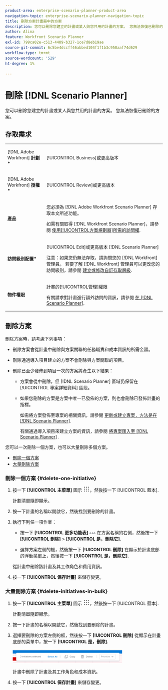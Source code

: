 ```yaml
---
product-area: enterprise-scenario-planner-product-area
navigation-topic: enterprise-scenario-planner-navigation-topic
title: 刪除方案計畫器中的方案
description: 您可以刪除您建立的計畫或某人與您共用的計畫的方案。 您無法恢復已刪除的方案。
author: Alina
feature: Workfront Scenario Planner
exl-id: 799ca02e-c513-4409-b327-1ce7d8eb19ae
source-git-commit: 6c5be4dccff46abbed104f1f1b3c958aaf74d629
workflow-type: tm+mt
source-wordcount: '529'
ht-degree: 1%

---
```


# 刪除 [!DNL Scenario Planner]

您可以刪除您建立的計畫或某人與您共用的計畫的方案。 您無法恢復已刪除的方案。

## 存取需求

<table style="table-layout:auto"> 
 <col> 
 <col> 
 <tbody> 
  <tr> 
   <td> <p>[!DNL Adobe Workfront]<b> 計劃*</b> </p> </td> 
   <td>[!UICONTROL Business]或更高版本</td> 
  </tr> 
  <tr> 
   <td> <p>[!DNL Adobe Workfront]<b> 授權*</b> </p> </td> 
   <td> <p>[!UICONTROL Review]或更高版本</p> </td> 
  </tr> 
  <tr> 
   <td><b>產品</b> </td> 
   <td> <p>您必須為 [!DNL Adobe Workfront Scenario Planner] 存取本文所述功能。 </p> <p>如需有關取得 [!DNL Workfront Scenario Planner]，請參閱 <a href="../scenario-planner/access-needed-to-use-sp.md" class="MCXref xref">使用[!UICONTROL方案規劃器]所需的訪問權</a>. </p> </td> 
  </tr> 
  <tr data-mc-conditions=""> 
   <td><strong>訪問級別配置*</strong> </td> 
   <td> <p>[!UICONTROL Edit]或更高版本 [!DNL Scenario Planner]</p> <p>注意：如果您仍無法存取，請詢問您的 [!DNL Workfront] 管理員。 若要了解 [!DNL Workfront] 管理員可以更改您的訪問級別，請參閱 <a href="../administration-and-setup/add-users/configure-and-grant-access/create-modify-access-levels.md" class="MCXref xref">建立或修改自訂存取層級</a>.</p> </td> 
  </tr> 
  <tr data-mc-conditions=""> 
   <td> <p><strong>物件權限</strong> </p> </td> 
   <td> <p>計畫的[!UICONTROL管理]權限</p> <p>有關請求對計畫進行額外訪問的資訊，請參閱 <a href="../scenario-planner/request-access-to-plan.md" class="MCXref xref">在 [!DNL Scenario Planner]</a>.</p> </td> 
  </tr> 
 </tbody> 
</table>

## 刪除方案

刪除方案時，請考慮下列事項：

* 刪除方案會從計畫中刪除與方案關聯的任務職責和成本資訊的所需金額。
* 刪除通過導入項目建立的方案不會刪除與方案關聯的項目。
* 刪除已至少發佈到項目一次的方案將產生以下結果：

   * 方案會從中刪除，但 [!DNL Scenario Planner] 區域仍保留在 [!UICONTROL 專案詳細資料] 區段。
   * 如果您刪除的方案是方案中唯一已發佈的方案，則也會刪除已發佈計畫的指標。

      如需將方案發佈至專案的相關資訊，請參閱 [更新或建立專案，方法是在 [!DNL Scenario Planner]](../scenario-planner/publish-scenarios-update-projects.md).

      有關通過導入項目來建立方案的資訊，請參閱 [將專案匯入至 [!DNL Scenario Planner]](../scenario-planner/import-projects-to-plans.md) .

您可以一次刪除一個方案，也可以大量刪除多個方案。

* [刪除一個方案](#delete-one-initiative)
* [大量刪除方案](#delete-initiatives-in-bulk)

### 刪除一個方案 {#delete-one-initiative}

1. 按一下 **[!UICONTROL 主菜單]** 圖示 ![](assets/main-menu-icon.png)，然後按一下 [!UICONTROL 藍本].

   計劃清單隨即顯示。

1. 按一下計畫的名稱以開啟它，然後找到要刪除的計畫。
1. 執行下列任一項作業：

   * 按一下 **[!UICONTROL 更多功能表]** ![](assets/more-menu.png) 在方案名稱的右側，然後按一下 **[!UICONTROL 刪除]** > **[!UICONTROL 是，刪除它]**.

   * 選擇方案左側的框，然後按一下 **[!UICONTROL 刪除]** 在顯示於計畫底部的浮動菜單上，然後按一下 **[!UICONTROL 是，刪除它]**.

   從計畫中刪除該計畫及其工作角色和費用資訊。

1. 按一下 **[!UICONTROL 保存計畫]** 來儲存變更。

### 大量刪除方案 {#delete-initiatives-in-bulk}

1. 按一下 **[!UICONTROL 主菜單]** 圖示 ![](assets/main-menu-icon.png)，然後按一下 [!UICONTROL 藍本].

   計劃清單隨即顯示。

1. 按一下計畫的名稱以開啟它，然後找到要刪除的計畫。
1. 選擇要刪除的方案左側的框，然後按一下 **[!UICONTROL 刪除]** 從顯示在計畫底部的菜單中，按一下 **[!UICONTROL 是，刪除]**.

   ![](assets/bottom-manage-initiative-menu-350x45.png)

   計畫中刪除了計畫及其工作角色和成本資訊。

1. 按一下 **[!UICONTROL 保存計畫]** 來儲存變更。

